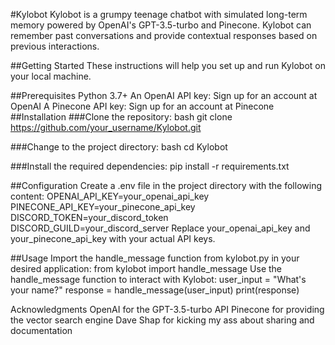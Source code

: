 #Kylobot
Kylobot is a grumpy teenage chatbot with simulated long-term memory powered by OpenAI's GPT-3.5-turbo and Pinecone. Kylobot can remember past conversations and provide contextual responses based on previous interactions.

##Getting Started
These instructions will help you set up and run Kylobot on your local machine.

##Prerequisites
Python 3.7+
An OpenAI API key: Sign up for an account at OpenAI
A Pinecone API key: Sign up for an account at Pinecone
##Installation
###Clone the repository:
bash
git clone https://github.com/your_username/Kylobot.git

###Change to the project directory:
bash
cd Kylobot

###Install the required dependencies:
pip install -r requirements.txt

##Configuration
Create a .env file in the project directory with the following content:
OPENAI_API_KEY=your_openai_api_key
PINECONE_API_KEY=your_pinecone_api_key
DISCORD_TOKEN=your_discord_token
DISCORD_GUILD=your_discord_server
Replace your_openai_api_key and your_pinecone_api_key with your actual API keys.

##Usage
Import the handle_message function from kylobot.py in your desired application:
from kylobot import handle_message
Use the handle_message function to interact with Kylobot:
user_input = "What's your name?"
response = handle_message(user_input)
print(response)

Acknowledgments
OpenAI for the GPT-3.5-turbo API
Pinecone for providing the vector search engine
Dave Shap for kicking my ass about sharing and documentation 
